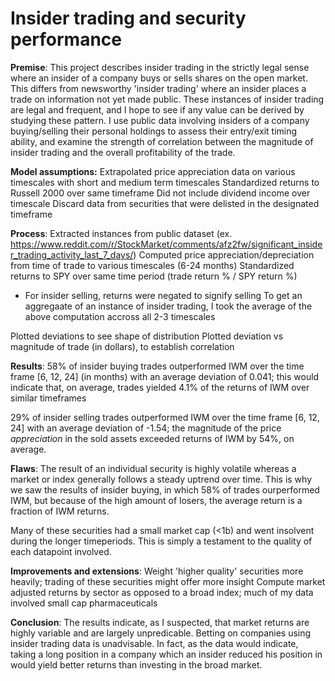 # Insider trading and security performance

**Premise**:
This project describes insider trading in the strictly legal sense where an insider of a company buys or sells shares on the open market. This differs from newsworthy 'insider trading' where an insider places a trade on information not yet made public. These instances of insider trading are legal and frequent, and I hope to see if any value can be derived by studying these pattern. I use public data involving insiders of a company buying/selling their personal holdings to assess their entry/exit timing ability, and examine the strength of correlation between the magnitude of insider trading and the overall profitability of the trade.

**Model assumptions:**
Extrapolated price appreciation data on various timescales with short and medium term timescales
Standardized returns to Russell 2000 over same timeframe
Did not include dividend income over timescale
Discard data from securities that were delisted in the designated timeframe

**Process**:
Extracted instances from public dataset (ex. https://www.reddit.com/r/StockMarket/comments/afz2fw/significant_insider_trading_activity_last_7_days/)
Computed price appreciation/depreciation from time of trade to various timescales (6-24 months)
Standardized returns to SPY over same time period (trade return % / SPY return %) 
- For insider selling, returns were negated to signify selling
To get an aggregaate of an instance of insider trading, I took the average of the above computation accross all 2-3 timescales

Plotted deviations to see shape of distribution
Plotted deviation vs magnitude of trade (in dollars), to establish correlation

**Results**:
58% of insider buying trades outperformed IWM over the time frame [6, 12, 24] (in months) with an average deviation of 0.041; this would indicate that, on average, trades yielded 4.1% of the returns of IWM over similar timeframes

29% of insider selling trades outperformed IWM over the time frame [6, 12, 24] with an average deviation of -1.54; the magnitude of the price _appreciation_ in the sold assets exceeded returns of IWM by 54%, on average. 

**Flaws**:
The result of an individual security is highly volatile whereas a market or index generally follows a steady uptrend over time. This is why we saw the results of insider buying, in which 58% of trades ourperformed IWM, but because of the high amount of losers, the average return is a fraction of IWM returns.

Many of these securities had a small market cap (<1b) and went insolvent during the longer timeperiods. This is simply a testament to the quality of each datapoint involved.

**Improvements and extensions**:
Weight 'higher quality' securities more heavily; trading of these securities might offer more insight
Compute market adjusted returns by sector as opposed to a broad index; much of my data involved small cap pharmaceuticals

**Conclusion**:
The results indicate, as I suspected, that market returns are highly variable and are largely unpredicable. Betting on companies using insider trading data is unadvisable. In fact, as the data would indicate, taking a long position in a company which an insider reduced his position in would yield better returns than investing in the broad market. 
